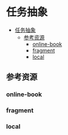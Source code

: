 # 任务抽象

<!--ts-->
* [任务抽象](#任务抽象)
   * [参考资源](#参考资源)
      * [online-book](#online-book)
      * [fragment](#fragment)
      * [local](#local)

<!-- Created by https://github.com/ekalinin/github-markdown-toc -->
<!-- Added by: kuanhsiaokuo, at: Thu Jun 30 11:12:19 CST 2022 -->

<!--te-->

## 参考资源

### online-book

### fragment

### local